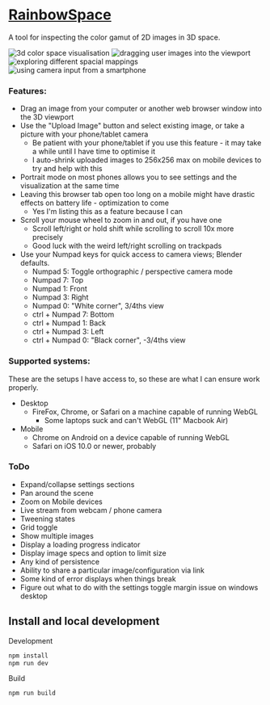# [RainbowSpace](http://RainbowSpace.xyz/)

A tool for inspecting the color gamut of 2D images in 3D space.

![3d color space visualisation](https://68.media.tumblr.com/8807fbf55d3f69e97945093d691cc87e/tumblr_ohhkonN4Dq1relaado2_400.gif)
![dragging user images into the viewport](https://68.media.tumblr.com/fb3ea261f867107812d89b8e0fd0c341/tumblr_ohhkonN4Dq1relaado1_400.gif)
![exploring different spacial mappings](https://68.media.tumblr.com/2994df8a5935eacf324769f0db1847dd/tumblr_ohhkonN4Dq1relaado3_r1_400.gif)
![using camera input from a smartphone](https://68.media.tumblr.com/d27e99a5634f8e9da63a7bd74a8f9e4a/tumblr_ohhkonN4Dq1relaado4_400.gif)

### Features:
* Drag an image from your computer or another web browser window into the 3D viewport
* Use the "Upload Image" button and select existing image, or take a picture with your phone/tablet camera
	* Be patient with your phone/tablet if you use this feature - it may take a while until I have time to optimise it
	* I auto-shrink uploaded images to 256x256 max on mobile devices to try and help with this
* Portrait mode on most phones allows you to see settings and the visualization at the same time
* Leaving this browser tab open too long on a mobile might have drastic effects on battery life - optimization to come
	* Yes I'm listing this as a feature because I can
* Scroll your mouse wheel to zoom in and out, if you have one
	* Scroll left/right or hold shift while scrolling to scroll 10x more precisely
	* Good luck with the weird left/right scrolling on trackpads
* Use your Numpad keys for quick access to camera views; Blender defaults.
	* Numpad 5: Toggle orthographic / perspective camera mode
	* Numpad 7: Top
	* Numpad 1: Front
	* Numpad 3: Right
	* Numpad 0: "White corner", 3/4ths view
	* ctrl + Numpad 7: Bottom
	* ctrl + Numpad 1: Back
	* ctrl + Numpad 3: Left
	* ctrl + Numpad 0: "Black corner", -3/4ths view

### Supported systems:
These are the setups I have access to, so these are what I can ensure work properly.
* Desktop
	* FireFox, Chrome, or Safari on a machine capable of running WebGL
		* Some laptops suck and can't WebGL (11" Macbook Air)
* Mobile
	* Chrome on Android on a device capable of running WebGL
	* Safari on iOS 10.0 or newer, probably

### ToDo
* Expand/collapse settings sections
* Pan around the scene
* Zoom on Mobile devices
* Live stream from webcam / phone camera
* Tweening states
* Grid toggle
* Show multiple images
* Display a loading progress indicator
* Display image specs and option to limit size
* Any kind of persistence
* Ability to share a particular image/configuration via link
* Some kind of error displays when things break
* Figure out what to do with the settings toggle margin issue on windows desktop


## Install and local development
Development
```bash
npm install
npm run dev
```

Build
```bash
npm run build
```
